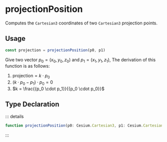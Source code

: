 # projectionPosition

Computes the `Cartesian3` coordinates of two `Cartesian3` projection points.

## Usage

```js
const projection = projectionPosition(p0, p1)
```

Give two vector $p_0 = (x_0, y_0, z_0)$ and $p_1 = (x_1, y_1, z_1)$, The derivation of this function is as follows:

1. $\text{projection} = k \cdot p_0$
2. $(k \cdot p_0 - p_1) \cdot p_0 = 0$
3. $k = \frac{{p_0 \cdot p_1}}{{p_0 \cdot p_0}}$

## Type Declaration

::: details

```ts
function projectionPosition(p0: Cesium.Cartesian3, p1: Cesium.Cartesian3): Cesium.Cartesian3
```

:::
